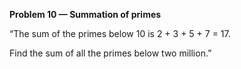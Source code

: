 **Problem 10 — Summation of primes**

“The sum of the primes below 10 is 2 + 3 + 5 + 7 = 17.

Find the sum of all the primes below two million.”